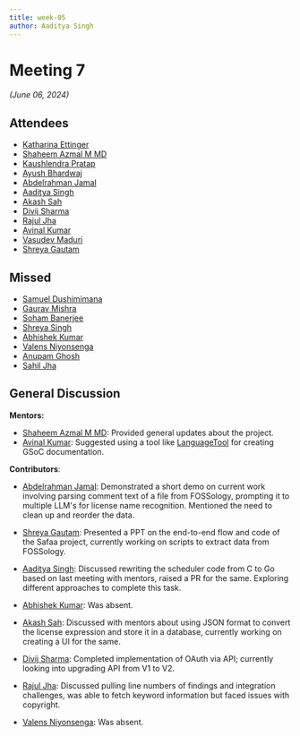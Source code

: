 ```yaml
---
title: week-05
author: Aaditya Singh
---
```

<!--
SPDX-License-Identifier: CC-BY-SA-4.0
SPDX-FileCopyrightText: 2024 Aaditya Singh <singh.aaditya889@gmail.com>
-->

# Meeting 7

*(June 06, 2024)*

## Attendees

- [Katharina Ettinger](https://github.com/EttingerK)
- [Shaheem Azmal M MD](https://github.com/shaheemazmalmmd)
- [Kaushlendra Pratap](https://github.com/Kaushl2208)
- [Ayush Bhardwaj](https://github.com/hastagAB)
- [Abdelrahman Jamal](https://github.com/Hero2323)
- [Aaditya Singh](https://github.com/Aaditya-Singh78)
- [Akash Sah](https://github.com/Akashsah2003)
- [Divij Sharma](https://github.com/dvjsharma)
- [Rajul Jha](https://github.com/rajuljha)
- [Avinal Kumar](https://github.com/avinal)
- [Vasudev Maduri](https://github.com/vasudevmaduri)
- [Shreya Gautam](https://github.com/ShreyaGautamm)

## Missed

- [Samuel Dushimimana](https://github.com/dushimsam)
- [Gaurav Mishra](https://github.com/GMishx)
- [Soham Banerjee](https://github.com/soham4abc)
- [Shreya Singh](https://github.com/SinghShreya05)
- [Abhishek Kumar](https://github.com/abhi-kumar17871)
- [Valens Niyonsenga](https://github.com/valens200)
- [Anupam Ghosh](https://github.com/ag4ums)
- [Sahil Jha](mailto:sjha200000@gmail.com)

## General Discussion

**Mentors:**

- [Shaheem Azmal M MD](https://github.com/shaheemazmalmmd): Provided general updates about the project.
- [Avinal Kumar](https://github.com/avinal): Suggested using a tool like [LanguageTool](https://languagetool.org) for creating GSoC documentation.

**Contributors**:

- [Abdelrahman Jamal](https://github.com/Hero2323): Demonstrated a short demo on current work involving parsing comment text of a file from FOSSology, prompting it to multiple LLM's for license name recognition. Mentioned the need to clean up and reorder the data.

- [Shreya Gautam](https://github.com/ShreyaGautamm): Presented a PPT on the end-to-end flow and code of the Safaa project, currently working on scripts to extract data from FOSSology.

- [Aaditya Singh](https://github.com/Aaditya-Singh78): Discussed rewriting the scheduler code from C to Go based on last meeting with mentors, raised a PR for the same. Exploring different approaches to complete this task.

- [Abhishek Kumar](https://github.com/abhi-kumar17871): Was absent.

- [Akash Sah](https://github.com/Akashsah2003): Discussed with mentors about using JSON format to convert the license expression and store it in a database, currently working on creating a UI for the same.

- [Divij Sharma](https://github.com/dvjsharma): Completed implementation of OAuth via API; currently looking into upgrading API from V1 to V2.

- [Rajul Jha](https://github.com/rajuljha): Discussed pulling line numbers of findings and integration challenges, was able to fetch keyword information but faced issues with copyright.

- [Valens Niyonsenga](https://github.com/valens200): Was absent.
